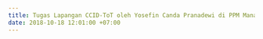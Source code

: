 ```yaml
---
title: Tugas Lapangan CCID-ToT oleh Yosefin Canda Pranadewi di PPM Manajemen, Jakarta
date: 2018-10-18 12:01:00 +07:00
---
```


